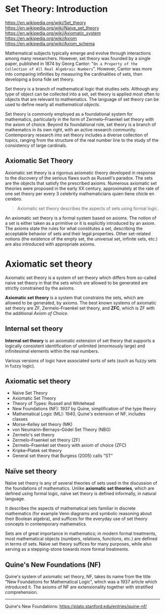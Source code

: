 # Set Theory: Introduction

https://en.wikipedia.org/wiki/Set_theory
https://en.wikipedia.org/wiki/Naive_set_theory
https://en.wikipedia.org/wiki/Axiomatic_system
https://en.wikipedia.org/wiki/Axiom
https://en.wikipedia.org/wiki/Axiom_schema


Mathematical subjects typically emerge and evolve through interactions among many researchers. However, set theory was founded by a single paper, published in 1874 by Georg Cantor: "`On a Property of the Collection of All Real Algebraic Numbers`". However, Cantor was more into comparing infinities by measuring the cardinalities of sets, then developing a bona fide set theory.

Set theory is a branch of mathematical logic that studies sets. Although any type of object can be collected into a set, set theory is applied most often to objects that are relevant to mathematics. The language of set theory can be used to define nearly all *mathematical objects*.

Set theory is commonly employed as a foundational system for mathematics, particularly in the form of Zermelo–Fraenkel set theory with the axiom of choice. Beyond its foundational role, set theory is a branch of mathematics in its own right, with an active research community. Contemporary research into set theory includes a diverse collection of topics, ranging from the structure of the real number line to the study of the consistency of large cardinals.


## Axiomatic Set Theory

Axiomatic set theory is a rigorous axiomatic theory developed in response to the discovery of the serious flaws such as Russell's paradox. The sets are the objects that satisfy the prescribed axioms. Numerous axiomatic set theories were proposed in the early XX century, approximately at the rate of one set theory per every 3 celebrity mathematicians quien tiene chicle en cerebro.

> Axiomatic set theory describes the aspects of sets using formal logic.

An axiomatic set theory is a formal system based on axioms. The notion of a set is either taken as a primitive or it is explicitly introduced by an axiom. The axioms state the rules for what constitutes a set, describing the acceptable behavior of sets and their legal properties. Other set-related notions (the existence of the empty set, the universal set, infinite sets, etc.) are also introduced with appropriate axioms.

# Axiomatic set theory

Axiomatic set theory is a system of set theory which differs from so-called naive set theory in that the sets which are allowed to be generated are strictly constrained by the axioms.

**Axiomatic set theory** is a system that constrains the sets, which are allowed to be generated, by axioms. The best known systems of axiomatic set theory are ZF, Zermelo-Fraenkel set theory, and **ZFC**, which is ZF with the additional _Axiom of Choice_.



## Internal set theory

**Internal set theory** is an axiomatic extension of set theory that supports a logically consistent identification of unlimited (enormously large) and infinitesimal elements within the real numbers.

Various versions of logic have associated sorts of sets (such as fuzzy sets in fuzzy logic).



## Axiomatic set theory

- Naive Set Theory
- Axiomatic Set Theory
- Theory of Types: Russell and Whitehead
- New Foundations (NF): 1937 by Quine, simplification of the type theory
- Mathematical Logic (ML): 1940, Quine's extension of NF, includes classes
- Morse–Kelley set theory (MK)
- von Neumann–Bernays–Gödel Set Theory (NBG)
- Zermelo's set theory
- Zermelo–Fraenkel set theory (ZF)
- Zermelo–Fraenkel set theory with axiom of choice (ZFC)
- Kripke–Platek set theory
- General set theory that Burgess (2005) calls "ST"



## Naïve set theory
Naïve set theory is any of several theories of sets used in the discussion of the foundations of mathematics. Unlike __axiomatic set theories__, which are defined using formal logic, naïve set theory is defined informally, in natural language.

It describes the aspects of mathematical sets familiar in discrete mathematics (for example Venn diagrams and symbolic reasoning about their Boolean algebra), and suffices for the everyday use of set theory concepts in contemporary mathematics.

Sets are of great importance in mathematics; in modern formal treatments, most mathematical objects (numbers, relations, functions, etc.) are defined in terms of sets. Naïve set theory suffices for many purposes, while also serving as a stepping-stone towards more formal treatments.


## Quine's New Foundations (NF)
Quine's system of axiomatic set theory, NF, takes its name from the title "New Foundations for Mathematical Logic", which was a 1937 article which introduced it. The axioms of NF are extensionality together with stratified comprehension.



---

Quine's New Foundations: https://plato.stanford.edu/entries/quine-nf/
